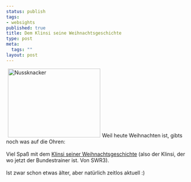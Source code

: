 ```yaml
--- 
status: publish
tags: 
- websights
published: true
title: Dem Klinsi seine Weihnachtsgeschichte
type: post
meta: 
  tags: ""
layout: post
---
```

<img hspace="5" class="alignleft" alt="Nussknacker" title="Quelle: Stock Exchange: www.sxc.hu" src="/wp-content/olduploads/allgemein/nutcrackers.jpg" style="width: 252px; height: 188px;" />Weil heute Weihnachten ist, gibts noch was auf die Ohren:<br /><br />Viel Spaß mit dem <a href="http://www.swr3.de/audioplayer/gruss.html?id=1952" title="http://www.swr3.de/audioplayer/gruss.html?id=1952" onmouseover="window.status='http://www.swr3.de/audioplayer/gruss.html?id=1952';return true;" onmouseout="window.status='';return true;">Klinsi seiner Weihnachtsgeschichte</a> (also der Klinsi, der wo jetzt der Bundestrainer ist. Von SWR3).<br /><br />Ist zwar schon etwas älter, aber natürlich zeitlos aktuell :)<br />
